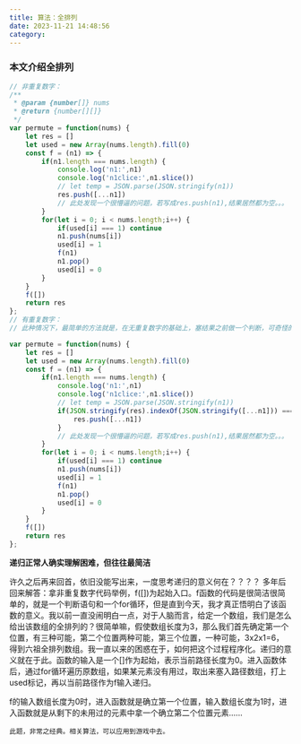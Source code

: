 ```yaml
---
title: 算法：全排列
date: 2023-11-21 14:48:56
category:
---
```


### 本文介绍全排列

```javascript
// 非重复数字：
/**
 * @param {number[]} nums
 * @return {number[][]}
 */
var permute = function(nums) {
    let res = []
    let used = new Array(nums.length).fill(0)
    const f = (n1) => {
        if(n1.length === nums.length) {
            console.log('n1:',n1)
            console.log('n1clice:',n1.slice())
            // let temp = JSON.parse(JSON.stringify(n1))
            res.push([...n1]) 
            // 此处发现一个很懵逼的问题，若写成res.push(n1),结果居然都为空。。。
        }
        for(let i = 0; i < nums.length;i++) {
            if(used[i] === 1) continue
            n1.push(nums[i])
            used[i] = 1
            f(n1)
            n1.pop()
            used[i] = 0
        }
    }
    f([])
    return res
};
// 有重复数字：
// 此种情况下，最简单的方法就是，在无重复数字的基础上，塞结果之前做一个判断，可奇怪的是，一个判断居然超时。。。

var permute = function(nums) {
    let res = []
    let used = new Array(nums.length).fill(0)
    const f = (n1) => {
        if(n1.length === nums.length) {
            console.log('n1:',n1)
            console.log('n1clice:',n1.slice())
            // let temp = JSON.parse(JSON.stringify(n1))
            if(JSON.stringify(res).indexOf(JSON.stringify([...n1])) === -1) {
                res.push([...n1]) 
            }
            // 此处发现一个很懵逼的问题，若写成res.push(n1),结果居然都为空。。。
        }
        for(let i = 0; i < nums.length;i++) {
            if(used[i] === 1) continue
            n1.push(nums[i])
            used[i] = 1
            f(n1)
            n1.pop()
            used[i] = 0
        }
    }
    f([])
    return res
};

```
**递归正常人确实理解困难，但往往最简洁**

许久之后再来回首，依旧没能写出来，一度思考递归的意义何在？？？？
多年后回来解答：拿非重复数字代码举例，f([])为起始入口。f函数的代码是很简洁很简单的，就是一个判断语句和一个for循环，但是直到今天，我才真正悟明白了该函数的意义。我以前一直没闹明白一点，对于人脑而言，给定一个数组，我们是怎么给出该数组的全排列的？很简单嘛，假使数组长度为3，那么我们首先确定第一个位置，有三种可能，第二个位置两种可能，第三个位置，一种可能，3x2x1=6，得到六祖全排列数组。我一直以来的困惑在于，如何把这个过程程序化。递归的意义就在于此。函数的输入是一个[]作为起始，表示当前路径长度为0。进入函数体后，通过for循环遍历原数组，如果某元素没有用过，取出来塞入路径数组，打上used标记，再以当前路径作为f输入递归。

f的输入数组长度为0时，进入函数就是确立第一个位置，输入数组长度为1时，进入函数就是从剩下的未用过的元素中拿一个确立第二个位置元素......

`此题，非常之经典。相关算法，可以应用到游戏中去。`